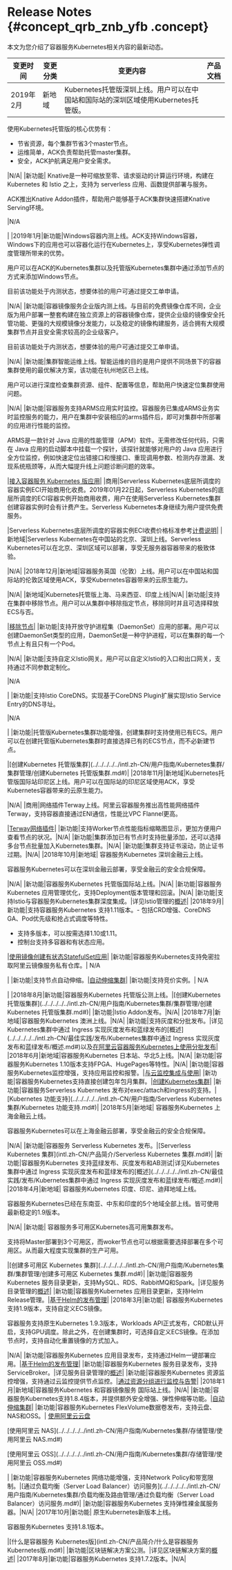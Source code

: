 # Release Notes {#concept_qrb_znb_yfb .concept}

本文为您介绍了容器服务Kubernetes相关内容的最新动态。

|变更时间|变更分类|变更内容|产品文档|
|----|----|----|----|
|2019年2月|新地域|Kubernetes托管版深圳上线。用户可以在中国站和国际站的深圳区域使用Kubernetes托管版。

使用Kubernetes托管版的核心优势有：

-   节省资源，每个集群节省3个master节点。
-   运维简单，ACK负责帮助托管master集群。
-   安全，ACK护航满足用户安全需求。

|N/A|
|新功能| Knative是一种可缩放至零、请求驱动的计算运行环境，构建在 Kubernetes 和 Istio 之上，支持为 serverless 应用、函数提供部署与服务。

 ACK推出Knative Addon插件，帮助用户能够基于ACK集群快速搭建Knative Serving环境。

 |N/A

|
|2019年1月|新功能|Windows容器内测上线。ACK支持Windows容器，Windows下的应用也可以容器化运行在Kubernetes上，享受Kubernetes弹性调度管理所带来的优势。

用户可以在ACK的Kubernetes集群以及托管版Kubernetes集群中通过添加节点的方式来添加Windows节点。

目前该功能处于内测状态，想要体验的用户可通过提交工单申请。

 |N/A|
|新功能|容器镜像服务企业版内测上线。与目前的免费镜像仓库不同，企业版为用户部署一整套构建在独立资源上的容器镜像仓库，提供企业级的镜像安全托管功能、更强的大规模镜像分发能力，以及稳定的镜像构建服务，适合拥有大规模集群节点并且安全需求较高的企业级客户。

目前该功能处于内测状态，想要体验的用户可通过提交工单申请。

|N/A|
|新功能|集群智能运维上线。智能运维的目的是用户提供不同场景下的容器集群使用的最优解决方案，该功能在杭州地区已上线。

用户可以进行深度检查集群资源、组件、配置等信息，帮助用户快速定位集群使用问题。

|N/A|
|新功能|容器服务支持ARMS应用实时监控。容器服务已集成ARMS业务实时监控服务的能力，用户在集群中安装相应的arms插件后，即可对集群中所部署的应用进行性能的监控。

ARMS是一款针对 Java 应用的性能管理（APM）软件。无需修改任何代码，只需在 Java 应用的启动脚本中挂载一个探针，该探针就能够对用户的 Java 应用进行全方位监控，例如快速定位出错接口和慢接口、重现调用参数、检测内存泄漏、发现系统瓶颈等，从而大幅提升线上问题诊断问题的效率。

|[接入容器服务 Kubernetes 版应用](https://www.alibabacloud.com/help/zh/doc-detail/103106.html)|
|商用|Serverless Kubernetes底层所调度的容器实例ECI开始商用化收费。2019年01月22日起，Serverless Kubernetes的底层所调度的ECI容器实例开始商用收费，用户在使用Serverless Kubernetes集群创建容器实例时会有计费产生。Serverless Kubernetes本身继续为用户提供免费服务。

|Serverless Kubernetes底层所调度的容器实例ECI收费价格标准参考[计费说明](https://www.alibabacloud.com/help/zh/doc-detail/89142.html)|
|新地域|Serverless Kubernetes在中国站的北京、深圳上线。Serverless Kubernetes可以在北京、深圳区域可以部署，享受无服务器容器带来的极致体验。

|N/A|
|2018年12月|新地域|容器服务英国（伦敦）上线。用户可以在中国站和国际站的伦敦区域使用ACK，享受Kubernetes容器带来的云原生能力。

|N/A|
|新地域|Kubernetes托管版上海、马来西亚、印度上线|N/A|
|新功能|支持在集群中移除节点。用户可以从集群中移除指定节点，移除同时并且可选择释放ECS与否。

|[移除节点](../../../../../intl.zh-CN/用户指南/Kubernetes集群/节点管理/移除节点.md#)|
|新功能|支持开放守护进程集（DaemonSet）应用的部署。用户可以创建DaemonSet类型的应用，DaemonSet是一种守护进程，可以在集群的每一个节点上有且只有一个Pod。

|N/A|
|新功能|支持自定义Istio网关。用户可以自定义Istio的入口和出口网关，支持通过不同参数定制化。

|N/A

|
|新功能|支持Istio CoreDNS。实现基于CoreDNS Plugin扩展实现Istio Service Entry的DNS寻址。

|N/A

|
|新功能|托管版Kubernetes集群功能增强，创建集群时支持使用已有ECS。用户可以在创建托管版Kubernetes集群时直接选择已有的ECS节点，而不必新建节点。

|[创建Kubernetes 托管版集群](../../../../../intl.zh-CN/用户指南/Kubernetes集群/集群管理/创建Kubernetes 托管版集群.md#)|
|2018年11月|新地域|Kubernetes托管版国际站印尼区上线。用户可以在国际站的印尼区域使用ACK，享受Kubernetes容器带来的云原生能力。

|N/A|
|商用|网络插件Terway上线。阿里云容器服务推出高性能网络插件Terway，支持容器直接通过ENI通信，性能比VPC Flannel更高。

|[Terway网络插件](../../../../../intl.zh-CN/用户指南/Kubernetes集群/网络管理/Terway网络插件.md#)|
|新功能|支持Worker节点性能指标缩略图显示，更加方便用户查看节点的状况。|N/A|
|新功能|集群添加已有节点时支持批量添加，还可以选择多台节点批量加入Kubernetes集群。|N/A|
|新功能|集群支持证书滚动，防止证书过期。|N/A|
|2018年10月|新地域| 容器服务Kubernetes 深圳金融云上线。

 容器服务Kubernetes可以在深圳金融云部署，享受金融云的安全合规保障。

 |N/A|
|新功能|容器服务Kubernetes 托管版国际站上线。|N/A|
|新功能|容器服务Kubernetes 应用管理优化，支持Deployment版本管理和回滚。|N/A|
|新功能|支持Istio与容器服务Kubernetes集群深度集成。|详见Istio管理的[概述](../../../../../intl.zh-CN/用户指南/Kubernetes集群/Istio管理/概述.md#)|
|2018年9月|新功能|支持容器服务Kubernetes 支持1.11版本。-   包括CRD增强、CoreDNS GA、Pod优先级和抢占式调度等特性。
-   支持多版本，可以按需选择1.10或1.11。
-   控制台支持多容器和有状态应用。

|[使用镜像创建有状态StatefulSet应用](../../../../../intl.zh-CN/用户指南/Kubernetes集群/应用管理/使用镜像创建有状态StatefulSet应用.md#)|
|新功能|容器服务Kubernetes支持免密拉取阿里云镜像服务私有仓库。| N/A

 |
|新功能|支持节点自动伸缩。|[自动伸缩集群](../../../../../intl.zh-CN/用户指南/Kubernetes集群/集群管理/自动伸缩集群.md#)|
|新功能|支持竞价实例。| N/A

 |
|2018年8月|新功能|容器服务Kubernetes 托管版公测上线。|[创建Kubernetes 托管版集群](../../../../../intl.zh-CN/用户指南/Kubernetes集群/集群管理/创建Kubernetes 托管版集群.md#)|
|新功能|Istio Addon发布。|N/A|
|2018年7月|新地域|容器服务Kubernetes 澳洲上线。|N/A|
|新功能|支持灰度和分批发布。|详见Kubernetes集群中通过 Ingress 实现灰度发布和蓝绿发布的[概述](../../../../../intl.zh-CN/最佳实践/发布/Kubernetes集群中通过 Ingress 实现灰度发布和蓝绿发布/概述.md#)以及[在阿里云容器服务Kubernetes上使用分批发布](../../../../../intl.zh-CN/用户指南/Kubernetes集群/发布管理/在阿里云容器服务Kubernetes上使用分批发布.md#)|
|2018年6月|新地域|容器服务Kubernetes 日本站、华北5上线。|N/A|
|新功能|容器服务Kubernetes 1.10版本支持FPGA、HugePages等特性。|N/A|
|新功能|容器服务Kubernetes监控增强，支持应用监控和报警。|[与云监控集成与使用](../../../../../intl.zh-CN/用户指南/Kubernetes集群/监控管理/与云监控集成与使用.md#)|
|新功能|容器服务Kubernetes支持直接创建包年包月集群。|[创建Kubernetes集群](../../../../../intl.zh-CN/用户指南/Kubernetes集群/集群管理/创建Kubernetes集群.md#)|
|新功能|容器服务Serverless Kubernetes 发布对exec/attach和ingress的支持。|[Kubernetes 功能支持](../../../../../intl.zh-CN/用户指南/Serverless Kubernetes 集群/Kubernetes 功能支持.md#)|
|2018年5月|新地域| 容器服务Kubernetes 上海金融云上线。

 容器服务Kubernetes可以在上海金融云部署，享受金融云的安全合规保障。

 |N/A|
|新功能|容器服务 Serverless Kubernetes 发布。|[Serverless Kubernetes 集群](intl.zh-CN/产品简介/Serverless Kubernetes 集群.md#)|
|新功能|容器服务Kubernetes 支持蓝绿发布、灰度发布和AB测试|详见Kubernetes集群中通过 Ingress 实现灰度发布和蓝绿发布的[概述](../../../../../intl.zh-CN/最佳实践/发布/Kubernetes集群中通过 Ingress 实现灰度发布和蓝绿发布/概述.md#)|
|2018年4月|新地域| 容器服务Kubernetes 印度、印尼、迪拜地域上线。

 容器服务Kubernetes已经在东南亚、中东和印度的5个地域全部上线。皆可使用最新稳定的1.9版本。

 |N/A|
|新功能| 容器服务多可用区Kubernetes高可用集群发布。

 支持将Master部署到3个可用区，而woker节点也可以根据需要选择部署在多个可用区。从而最大程度实现集群的生产可用。

 |[创建多可用区 Kubernetes 集群](../../../../../intl.zh-CN/用户指南/Kubernetes集群/集群管理/创建多可用区 Kubernetes 集群.md#)|
|新功能|容器服务Kubernetes 服务目录更新，支持MySQL、RDS、RabbitMQ和Spark。|详见服务目录管理的[概述](../../../../../intl.zh-CN/用户指南/Kubernetes集群/服务目录管理/概述.md#)|
|新功能|容器服务Kubernetes 应用目录更新，支持Helm Release管理。|[基于Helm的发布管理](../../../../../intl.zh-CN/用户指南/Kubernetes集群/发布管理/基于Helm的发布管理.md#)|
|2018年3月|新功能| 容器服务Kubernetes 支持1.9版本，支持自定义ECS镜像。

 容器服务支持原生Kubernetes 1.9.3版本，Workloads API正式发布，CRD默认开启，支持GPU调度。除此之外，在创建集群时，可选择自定义ECS镜像。在添加节点时，支持自动化重置镜像的方式加入。

 |N/A|
|新功能|容器服务Kubernetes 应用目录发布，支持通过Helm一键部署应用。|[基于Helm的发布管理](../../../../../intl.zh-CN/用户指南/Kubernetes集群/发布管理/基于Helm的发布管理.md#)|
|新功能|容器服务Kubernetes 服务目录发布，支持ServiceBroker。|详见服务目录管理的[概述](../../../../../intl.zh-CN/用户指南/Kubernetes集群/服务目录管理/概述.md#)|
|新功能|容器服务Kubernetes 资源监控增强，支持通过云监控提供节点监控。|[通过资源分组进行监控与告警](../../../../../intl.zh-CN/用户指南/Kubernetes集群/监控管理/通过资源分组进行监控与告警.md#)|
|2018年1月|新地域|容器服务Kubernetes 和容器镜像服务 国际站上线。|N/A|
|新功能|容器服务Kubernetes支持1.8.4版本，并提供额外安全增强、弹性伸缩等功能。|[自动伸缩集群](../../../../../intl.zh-CN/用户指南/Kubernetes集群/集群管理/自动伸缩集群.md#)|
|新功能|容器服务Kubernetes FlexVolume数据卷发布，支持云盘、NAS和OSS。| [使用阿里云云盘](../../../../../intl.zh-CN/用户指南/Kubernetes集群/存储管理/使用阿里云云盘.md#)

 [使用阿里云 NAS](../../../../../intl.zh-CN/用户指南/Kubernetes集群/存储管理/使用阿里云 NAS.md#)

 [使用阿里云 OSS](../../../../../intl.zh-CN/用户指南/Kubernetes集群/存储管理/使用阿里云 OSS.md#)

 |
|新功能|容器服务Kubernetes 网络功能增强，支持Network Policy和带宽限制。|[通过负载均衡（Server Load Balancer）访问服务](../../../../../intl.zh-CN/用户指南/Kubernetes集群/负载均衡及路由管理/通过负载均衡（Server Load Balancer）访问服务.md#)|
|新功能|容器服务Kubernetes 支持弹性裸金属服务器。|N/A|
|2017年10月|新功能| 原生Kubernetes新版本上线。

 容器服务Kubernetes 支持1.8.1版本。

 |[什么是容器服务 Kubernetes版](intl.zh-CN/产品简介/什么是容器服务 Kubernetes版.md#)|
|新功能|区块链解决方案公测。|详见区块链解决方案的[概述](../../../../../intl.zh-CN/解决方案/区块链解决方案/概述.md#)|
|2017年8月|新功能|容器服务Kubernetes 支持1.7.2版本。|N/A|

